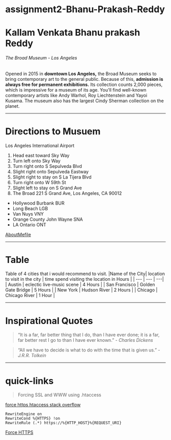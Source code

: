 # assignment2-Bhanu-Prakash-Reddy
# Kallam Venkata Bhanu prakash Reddy
###### The Broad Museum - Los Angeles
Opened in 2015 in **downtown Los Angeles,** the Broad Museum seeks to bring contemporary art to the general public. Because of this, **admission is always free for permanent exhibitions.** Its collection counts 2,000 pieces, which is impressive for a museum of its age. You'll find well-known contemporary artists like Andy Warhol, Roy Liechtenstein and Yayoi Kusama. The museum also has the largest Cindy Sherman collection on the planet.
_ _ _
# Directions to Musuem
Los Angeles International Airport
1. Head east toward Sky Way
2. Turn left onto Sky Way
3. Turn right onto S Sepulveda Blvd
4. Slight right onto Sepulveda Eastway
5. Slight right to stay on S La Tijera Blvd
6. Turn right onto W 59th St
7. Slight left to stay on S Grand Ave
8. The Broad 221 S Grand Ave, Los Angeles, CA 90012
- Hollywood Burbank BUR
- Long Beach LGB
- Van Nuys VNY
- Orange County John Wayne SNA
- LA Ontario ONT

[AboutMefile](AboutMe.md)

_ _ _
# Table
Table of 4 cities that i would recommend to visit.
|Name of the City| location to visit in the city | time spend visiting the location in Hours |
| --- | --- | ---|
| Austin | eclectic live-music scene | 4 Hours |
| San Francisco |  Golden Gate Bridge | 5 Hours |
| New York | Hudson River | 2 Hours |
| Chicago | Chicago River | 1 Hour |

_ _ _
# Inspirational Quotes
> “It is a far, far better thing that I do, than I have ever done; it is a far, far better rest I go to than I have ever known.” *- Charles Dickens*

> “All we have to decide is what to do with the time that is given us.” *- J.R.R. Tolkein*

_ _ _
# quick-links
> Forcing SSL and WWW using .htaccess

[force https htaccess stack overflow](https://stackoverflow.com/questions/24711083/forcing-ssl-and-www-using-htaccess)

```
RewriteEngine on
RewriteCond %{HTTPS} !on
RewriteRule (.*) https://%{HTTP_HOST}%{REQUEST_URI}
```

[Force HTTPS](https://css-tricks.com/snippets/htaccess/force-https/)